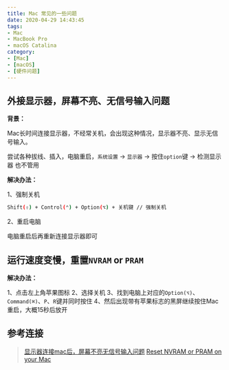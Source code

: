 ```yaml
---
title: Mac 常见的一些问题
date: 2020-04-29 14:43:45
tags:
- Mac
- MacBook Pro
- macOS Catalina
category:
- [Mac]
- [macOS]
- [硬件问题]
---
```



## 外接显示器，屏幕不亮、无信号输入问题

**背景：**

Mac长时间连接显示器，不经常关机，会出现这种情况，显示器不亮、显示无信号输入。

尝试各种拔线、插入，电脑重启，`系统设置` -> `显示器` -> 按住`option`键 -> 检测显示器 也不管用


**解决办法：**

1、强制关机

```sh
Shift(⇧) + Control(⌃) + Option(⌥) + 关机键 // 强制关机
```
2、重启电脑

电脑重启后再重新连接显示器即可


## 运行速度变慢，重置`NVRAM` or `PRAM`

**解决办法：**

1、点击左上角苹果图标 
2、选择关机
3、找到电脑上对应的`Option(⌥)`、`Command(⌘)`、`P`、`R`键并同时按住
4、然后出现带有苹果标志的黑屏继续按住Mac重启，大概15秒后放开



## 参考连接

> [显示器连接mac后，屏幕不亮无信号输入问题](https://blog.csdn.net/pearl8899/article/details/80746651)
> [Reset NVRAM or PRAM on your Mac](https://support.apple.com/en-us/HT204063)
